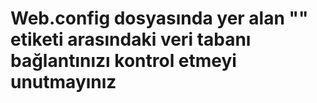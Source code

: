 # Web.config dosyasında yer alan "<connectionStrings>" etiketi arasındaki veri tabanı bağlantınızı kontrol etmeyi unutmayınız
